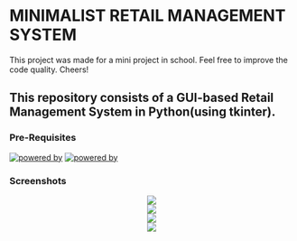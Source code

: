 # MINIMALIST RETAIL MANAGEMENT SYSTEM

This project was made for a mini project in school. Feel free to improve the code quality. Cheers!

## This repository consists of a GUI-based Retail Management System in Python(using tkinter). 

### Pre-Requisites
[![powered by](https://img.shields.io/badge/Powered%20by-Python%203-blue)](https://www.python.org/)
[![powered by](https://img.shields.io/badge/Powered%20by-Tkinter-red)](https://docs.python.org/3/library/tkinter.html)

### Screenshots

<div align="center">
<img src="https://github.com/Wade0125Studio/Supermarket_Management_System-Using-Tkinter/tree/main/images/main.png">
</div>


<div align="center">
<img src="https://github.com/Wade0125Studio/Supermarket_Management_System-Using-Tkinter/tree/main/images/employee_login.png">
</div>


<div align="center">
<img src="https://github.com/Wade0125Studio/Supermarket_Management_System-Using-Tkinter/tree/main/images/bill_window.png">
</div>


<div align="center">
<img src="https://github.com/Wade0125Studio/Supermarket_Management_System-Using-Tkinter/tree/main/images/bill_window.png">
</div>







